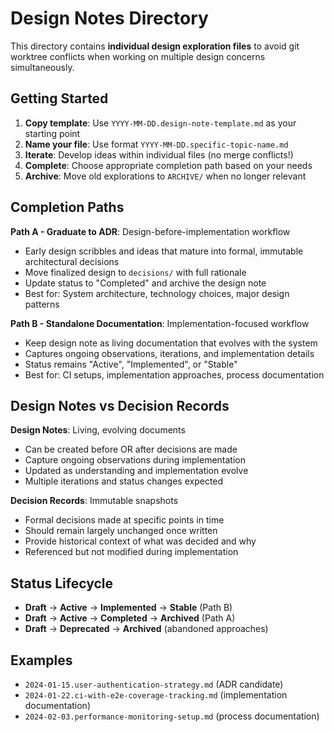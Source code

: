 # Design Notes Directory

This directory contains **individual design exploration files** to avoid git worktree conflicts when working on multiple design concerns simultaneously.

## Getting Started

1. **Copy template**: Use `YYYY-MM-DD.design-note-template.md` as your starting point
2. **Name your file**: Use format `YYYY-MM-DD.specific-topic-name.md`
3. **Iterate**: Develop ideas within individual files (no merge conflicts!)
4. **Complete**: Choose appropriate completion path based on your needs
5. **Archive**: Move old explorations to `ARCHIVE/` when no longer relevant

## Completion Paths

**Path A - Graduate to ADR**: Design-before-implementation workflow

- Early design scribbles and ideas that mature into formal, immutable architectural decisions
- Move finalized design to `decisions/` with full rationale
- Update status to "Completed" and archive the design note
- Best for: System architecture, technology choices, major design patterns

**Path B - Standalone Documentation**: Implementation-focused workflow

- Keep design note as living documentation that evolves with the system
- Captures ongoing observations, iterations, and implementation details
- Status remains "Active", "Implemented", or "Stable"
- Best for: CI setups, implementation approaches, process documentation

## Design Notes vs Decision Records

**Design Notes**: Living, evolving documents

- Can be created before OR after decisions are made
- Capture ongoing observations during implementation
- Updated as understanding and implementation evolve
- Multiple iterations and status changes expected

**Decision Records**: Immutable snapshots

- Formal decisions made at specific points in time
- Should remain largely unchanged once written
- Provide historical context of what was decided and why
- Referenced but not modified during implementation

## Status Lifecycle

- **Draft** -> **Active** -> **Implemented** -> **Stable** (Path B)
- **Draft** -> **Active** -> **Completed** -> **Archived** (Path A)
- **Draft** -> **Deprecated** -> **Archived** (abandoned approaches)

## Examples

- `2024-01-15.user-authentication-strategy.md` (ADR candidate)
- `2024-01-22.ci-with-e2e-coverage-tracking.md` (implementation documentation)
- `2024-02-03.performance-monitoring-setup.md` (process documentation)
